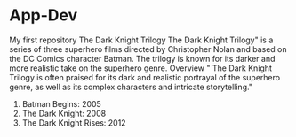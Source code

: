 # App-Dev
My first repository
The Dark Knight Trilogy 
The Dark Knight Trilogy" is a series of three superhero films directed by Christopher Nolan and based on the DC Comics character Batman. The trilogy is known for its darker and more realistic take on the superhero genre. 
Overview
" The Dark Knight Trilogy is often praised for its dark and realistic portrayal of the superhero genre, as well as its complex characters and intricate storytelling."
1. Batman Begins: 2005
2. The Dark Knight: 2008
3. The Dark Knight Rises: 2012
